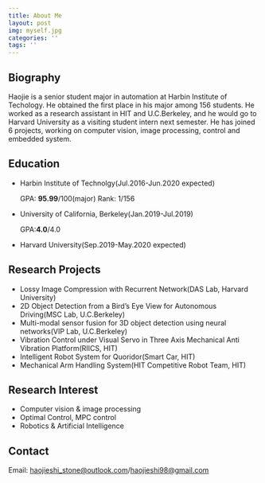 ```yaml
---
title: About Me
layout: post
img: myself.jpg
categories: ''
tags: ''
---
```

## Biography
Haojie is a senior student major in automation at Harbin Institute of Techology. He obtained the first place in his major among 156 students. He worked as a research assistant in HIT and U.C.Berkeley, and he would go to Harvard University as a visiting student intern next semester. He has joined 6 projects, working on computer vision, image processing, control and embedded system.

## Education

* Harbin Institute of Technolgy(Jul.2016-Jun.2020 expected)

    GPA: __95.99__/100(major)  Rank: 1/156

* University of California, Berkeley(Jan.2019-Jul.2019)

    GPA:__4.0__/4.0

* Harvard University(Sep.2019-May.2020 expected)

## Research Projects

* Lossy Image Compression with Recurrent Network(DAS Lab, Harvard University)
* 2D Object Detection from a Bird’s Eye View for Autonomous Driving(MSC Lab, U.C.Berkeley)
* Multi-modal sensor fusion for 3D object detection using neural networks(VIP Lab, U.C.Berkeley)
* Vibration Control under Visual Servo in Three Axis Mechanical Anti Vibration Platform(RIICS, HIT)
* Intelligent Robot System for Quoridor(Smart Car, HIT)
* Mechanical Arm Handling System(HIT Competitive Robot Team, HIT)

## Research Interest

* Computer vision & image processing
* Optimal Control, MPC control
* Robotics & Artificial Intelligence

## Contact
Email: haojieshi_stone@outlook.com/haojieshi98@gmail.com